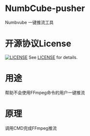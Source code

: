 # NumbCube-pusher
Numbvube 一键推流工具

# 开源协议License
[![LICENSE](https://img.shields.io/badge/license-MIT%20(The%20996%20Prohibited%20License)-blue.svg)](https://github.com/996icu/996.ICU/blob/master/LICENSE) See [LICENSE](
https://github.com/996icu/996.ICU/blob/master/LICENSE)  for details.

# 用途
帮助不会使用FFmpeg命令的用户一键推流

# 原理
调用CMD完成FFmpeg推流
